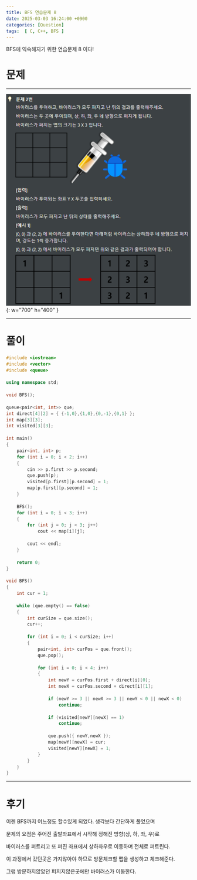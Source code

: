 ```yaml
---
title: BFS 연습문제 8
date: 2025-03-03 16:24:00 +0900
categories: [Question]  
tags:  [ C, C++, BFS ]
---
```


BFS에 익숙해지기 위한 연습문제 8 이다!

# 문제   
---------------------------------------
![Desktop View](/assets/img/bfs8.png){: w="700" h="400" }

---------------------------------------

# 풀이

```c++
#include <iostream>
#include <vector>
#include <queue>

using namespace std;

void BFS();

queue<pair<int, int>> que;
int direct[4][2] = { {-1,0},{1,0},{0,-1},{0,1} };
int map[3][3];
int visited[3][3];

int main()
{
    pair<int, int> p;
    for (int i = 0; i < 2; i++)
    {
        cin >> p.first >> p.second;
        que.push(p);
        visited[p.first][p.second] = 1;
        map[p.first][p.second] = 1;
    }
    
    BFS();
    for (int i = 0; i < 3; i++)
    {
        for (int j = 0; j < 3; j++)
            cout << map[i][j];
        
        cout << endl;
    }
    
    return 0;
}

void BFS()
{
    int cur = 1;
    
    while (que.empty() == false)
    {
        int curSize = que.size();
        cur++;
        
        for (int i = 0; i < curSize; i++)
        {
            pair<int, int> curPos = que.front();
            que.pop();
            
            for (int i = 0; i < 4; i++)
            {
                int newY = curPos.first + direct[i][0];
                int newX = curPos.second + direct[i][1];
                
                if (newY >= 3 || newX >= 3 || newY < 0 || newX < 0)
                    continue;
                
                if (visited[newY][newX] == 1)
                    continue;
                
                que.push({ newY,newX });
                map[newY][newX] = cur;
                visited[newY][newX] = 1;
            }
        }
    }
}
```
---------------------------------------

# 후기

이젠 BFS까지 어느정도 할수있게 되었다. 생각보다 간단하게 풀었으며

문제의 요점은 주어진 출발좌표에서 시작해 정해진 방향(상, 하, 좌, 우)로 

바이러스를 퍼트리고 또 퍼진 좌표에서 상하좌우로 이동하며 전체로 퍼트린다.

이 과정에서 갔던곳은 가지않아야 하므로 방문체크할 맵을 생성하고 체크해준다.

그럼 방문하지않았던 퍼지지않은곳에만 바이러스가 이동한다.

